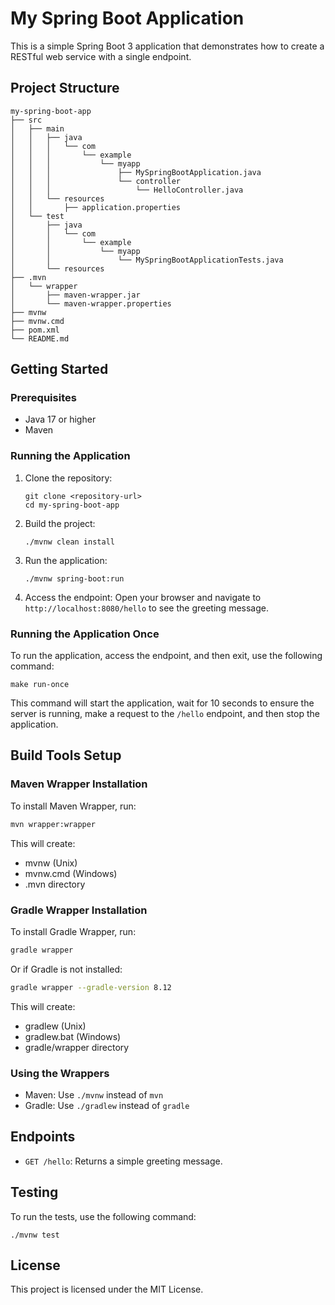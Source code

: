 # My Spring Boot Application

This is a simple Spring Boot 3 application that demonstrates how to create a RESTful web service with a single endpoint.

## Project Structure

```
my-spring-boot-app
├── src
│   ├── main
│   │   ├── java
│   │   │   └── com
│   │   │       └── example
│   │   │           └── myapp
│   │   │               ├── MySpringBootApplication.java
│   │   │               └── controller
│   │   │                   └── HelloController.java
│   │   └── resources
│   │       ├── application.properties
│   └── test
│       ├── java
│       │   └── com
│       │       └── example
│       │           └── myapp
│       │               └── MySpringBootApplicationTests.java
│       └── resources
├── .mvn
│   └── wrapper
│       ├── maven-wrapper.jar
│       └── maven-wrapper.properties
├── mvnw
├── mvnw.cmd
├── pom.xml
└── README.md
```

## Getting Started

### Prerequisites

- Java 17 or higher
- Maven

### Running the Application

1. Clone the repository:
   ```
   git clone <repository-url>
   cd my-spring-boot-app
   ```

2. Build the project:
   ```
   ./mvnw clean install
   ```

3. Run the application:
   ```
   ./mvnw spring-boot:run
   ```

4. Access the endpoint:
   Open your browser and navigate to `http://localhost:8080/hello` to see the greeting message.

### Running the Application Once

To run the application, access the endpoint, and then exit, use the following command:
```
make run-once
```

This command will start the application, wait for 10 seconds to ensure the server is running, make a request to the `/hello` endpoint, and then stop the application.

## Build Tools Setup

### Maven Wrapper Installation
To install Maven Wrapper, run:
```bash
mvn wrapper:wrapper
```
This will create:
- mvnw (Unix)
- mvnw.cmd (Windows)
- .mvn directory

### Gradle Wrapper Installation
To install Gradle Wrapper, run:
```bash
gradle wrapper
```
Or if Gradle is not installed:
```bash
gradle wrapper --gradle-version 8.12
```
This will create:
- gradlew (Unix)
- gradlew.bat (Windows)
- gradle/wrapper directory

### Using the Wrappers
- Maven: Use `./mvnw` instead of `mvn`
- Gradle: Use `./gradlew` instead of `gradle`

## Endpoints

- `GET /hello`: Returns a simple greeting message.

## Testing

To run the tests, use the following command:
```
./mvnw test
```

## License

This project is licensed under the MIT License.